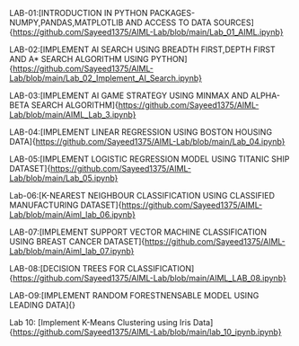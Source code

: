 LAB-01:[INTRODUCTION IN PYTHON PACKAGES-NUMPY,PANDAS,MATPLOTLIB AND ACCESS TO DATA SOURCES]{https://github.com/Sayeed1375/AIML-Lab/blob/main/Lab_01_AIML.ipynb}

LAB-02:[IMPLEMENT AI SEARCH USING BREADTH FIRST,DEPTH FIRST AND A* SEARCH ALGORITHM USING PYTHON]{https://github.com/Sayeed1375/AIML-Lab/blob/main/Lab_02_Implement_AI_Search.ipynb}

LAB-03:[IMPLEMENT AI GAME STRATEGY USING MINMAX AND ALPHA-BETA SEARCH ALGORITHM]{https://github.com/Sayeed1375/AIML-Lab/blob/main/AIML_Lab_3.ipynb}

LAB-04:[IMPLEMENT LINEAR REGRESSION USING BOSTON HOUSING DATA]{https://github.com/Sayeed1375/AIML-Lab/blob/main/Lab_04.ipynb}

LAB-05:[IMPLEMENT LOGISTIC REGRESSION MODEL USING TITANIC SHIP DATASET]{https://github.com/Sayeed1375/AIML-Lab/blob/main/Lab_05.ipynb}

Lab-06:[K-NEAREST NEIGHBOUR CLASSIFICATION USING CLASSIFIED MANUFACTURING DATASET]{https://github.com/Sayeed1375/AIML-Lab/blob/main/Aiml_lab_06.ipynb}

LAB-07:[IMPLEMENT SUPPORT VECTOR MACHINE CLASSIFICATION USING BREAST CANCER DATASET]{https://github.com/Sayeed1375/AIML-Lab/blob/main/Aiml_lab_07.ipynb}

LAB-08:[DECISION TREES FOR CLASSIFICATION]{https://github.com/Sayeed1375/AIML-Lab/blob/main/AIML_LAB_08.ipynb}

LAB-O9:[IMPLEMENT RANDOM FORESTNENSABLE MODEL USING LEADING DATA]{}





Lab 10: [Implement K-Means Clustering using Iris Data]{https://github.com/Sayeed1375/AIML-Lab/blob/main/lab_10_ipynb.ipynb}

